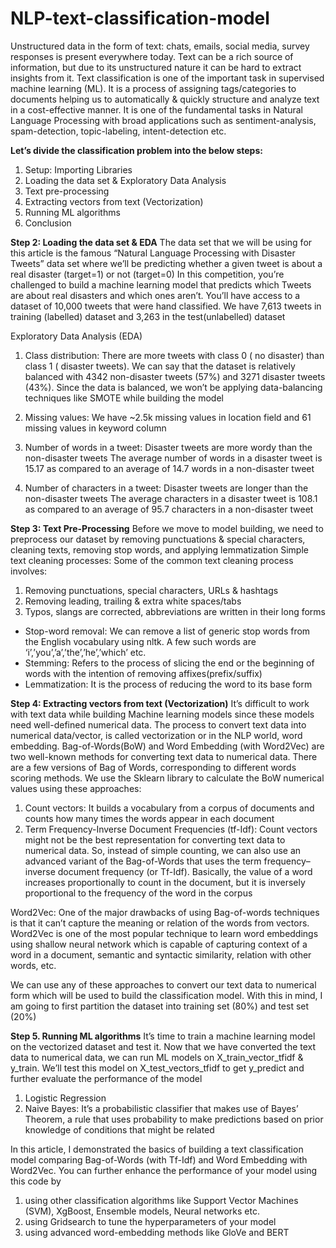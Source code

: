 # NLP-text-classification-model


Unstructured data in the form of text: chats, emails, social media, survey responses is present everywhere today. Text can be a rich source of information, but due to its unstructured nature it can be hard to extract insights from it.
Text classification is one of the important task in supervised machine learning (ML). It is a process of assigning tags/categories to documents helping us to automatically & quickly structure and analyze text in a cost-effective manner. It is one of the fundamental tasks in Natural Language Processing with broad applications such as sentiment-analysis, spam-detection, topic-labeling, intent-detection etc.

**Let’s divide the classification problem into the below steps:**

1. Setup: Importing Libraries
2. Loading the data set & Exploratory Data Analysis
3. Text pre-processing
4. Extracting vectors from text (Vectorization)
5. Running ML algorithms
6. Conclusion



**Step 2: Loading the data set & EDA**
The data set that we will be using for this article is the famous “Natural Language Processing with Disaster Tweets” data set where we’ll be predicting whether a given tweet is about a real disaster (target=1) or not (target=0)
In this competition, you’re challenged to build a machine learning model that predicts which Tweets are about real disasters and which ones aren’t. You’ll have access to a dataset of 10,000 tweets that were hand classified.
We have 7,613 tweets in training (labelled) dataset and 3,263 in the test(unlabelled) dataset

Exploratory Data Analysis (EDA)
1. Class distribution: There are more tweets with class 0 ( no disaster) than class 1 ( disaster tweets). We can say that the dataset is relatively balanced with 4342 non-disaster tweets (57%) and 3271 disaster tweets (43%). Since the data is balanced, we won’t be applying data-balancing techniques like SMOTE while building the model

2. Missing values: We have ~2.5k missing values in location field and 61 missing values in keyword column

3. Number of words in a tweet: Disaster tweets are more wordy than the non-disaster tweets
The average number of words in a disaster tweet is 15.17 as compared to an average of 14.7 words in a non-disaster tweet

4. Number of characters in a tweet: Disaster tweets are longer than the non-disaster tweets
The average characters in a disaster tweet is 108.1 as compared to an average of 95.7 characters in a non-disaster tweet

**Step 3: Text Pre-Processing**
Before we move to model building, we need to preprocess our dataset by removing punctuations & special characters, cleaning texts, removing stop words, and applying lemmatization
Simple text cleaning processes: Some of the common text cleaning process involves:
1. Removing punctuations, special characters, URLs & hashtags
2. Removing leading, trailing & extra white spaces/tabs
3. Typos, slangs are corrected, abbreviations are written in their long forms

- Stop-word removal: We can remove a list of generic stop words from the English vocabulary using nltk. A few such words are ‘i’,’you’,’a’,’the’,’he’,’which’ etc.
- Stemming: Refers to the process of slicing the end or the beginning of words with the intention of removing affixes(prefix/suffix)
- Lemmatization: It is the process of reducing the word to its base form


**Step 4: Extracting vectors from text (Vectorization)**
It’s difficult to work with text data while building Machine learning models since these models need well-defined numerical data. The process to convert text data into numerical data/vector, is called vectorization or in the NLP world, word embedding. Bag-of-Words(BoW) and Word Embedding (with Word2Vec) are two well-known methods for converting text data to numerical data.
There are a few versions of Bag of Words, corresponding to different words scoring methods. We use the Sklearn library to calculate the BoW numerical values using these approaches:
1. Count vectors: It builds a vocabulary from a corpus of documents and counts how many times the words appear in each document
2. Term Frequency-Inverse Document Frequencies (tf-Idf): Count vectors might not be the best representation for converting text data to numerical data. So, instead of simple counting, we can also use an advanced variant of the Bag-of-Words that uses the term frequency–inverse document frequency (or Tf-Idf). Basically, the value of a word increases proportionally to count in the document, but it is inversely proportional to the frequency of the word in the corpus

Word2Vec: One of the major drawbacks of using Bag-of-words techniques is that it can’t capture the meaning or relation of the words from vectors. Word2Vec is one of the most popular technique to learn word embeddings using shallow neural network which is capable of capturing context of a word in a document, semantic and syntactic similarity, relation with other words, etc.

We can use any of these approaches to convert our text data to numerical form which will be used to build the classification model. With this in mind, I am going to first partition the dataset into training set (80%) and test set (20%)

**Step 5. Running ML algorithms**
It’s time to train a machine learning model on the vectorized dataset and test it. Now that we have converted the text data to numerical data, we can run ML models on X_train_vector_tfidf & y_train. We’ll test this model on X_test_vectors_tfidf to get y_predict and further evaluate the performance of the model
1. Logistic Regression
2. Naive Bayes: It’s a probabilistic classifier that makes use of Bayes’ Theorem, a rule that uses probability to make predictions based on prior knowledge of conditions that might be related

In this article, I demonstrated the basics of building a text classification model comparing Bag-of-Words (with Tf-Idf) and Word Embedding with Word2Vec. You can further enhance the performance of your model using this code by
1. using other classification algorithms like Support Vector Machines (SVM), XgBoost, Ensemble models, Neural networks etc.
2. using Gridsearch to tune the hyperparameters of your model
3. using advanced word-embedding methods like GloVe and BERT
